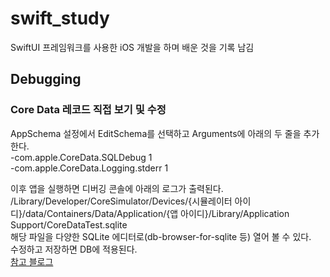 # swift_study
SwiftUI 프레임워크를 사용한 iOS 개발을 하며 배운 것을 기록 남김

## Debugging
### Core Data 레코드 직접 보기 및 수정
AppSchema 설정에서 EditSchema를 선택하고 Arguments에 아래의 두 줄을 추가한다.  
-com.apple.CoreData.SQLDebug 1  
-com.apple.CoreData.Logging.stderr 1  

이후 앱을 실행하면 디버깅 콘솔에 아래의 로그가 출력된다.  
/Library/Developer/CoreSimulator/Devices/{시뮬레이터 아이디}/data/Containers/Data/Application/{앱 아이디}/Library/Application Support/CoreDataTest.sqlite  
해당 파일을 다양한 SQLite 에디터로(db-browser-for-sqlite 등) 열어 볼 수 있다.  
수정하고 저장하면 DB에 적용된다.  
[참고 블로그](https://eastroot1590.tistory.com/entry/Core-Data-1)  
